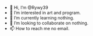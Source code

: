 - 👋 Hi, I’m @Rywy39
- 👀 I’m interested in art and program.
- 🌱 I’m currently learning nothing.
- 💞️ I’m looking to collaborate on nothing.
- 📫 How to reach me no email.

<!---
Rywy39/Rywy39 is a ✨ special ✨ repository because its `README.md` (this file) appears on your GitHub profile.
You can click the Preview link to take a look at your changes.
--->
